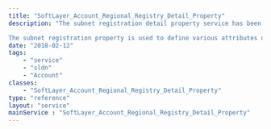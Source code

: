 ```yaml
---
title: "SoftLayer_Account_Regional_Registry_Detail_Property"
description: "The subnet registration detail property service has been deprecated. 

The subnet registration property is used to define various attributes of [SoftLayer_Account_Regional_Registry_Detail](/reference/datatypes/SoftLayer_Account_Regional_Registry_Detail). For more information, please see the [SoftLayer_Account_Regional_Registry_Detail_Property](/reference/datatypes/SoftLayer_Account_Regional_Registry_Detail_Property). "
date: "2018-02-12"
tags:
    - "service"
    - "sldn"
    - "Account"
classes:
    - "SoftLayer_Account_Regional_Registry_Detail_Property"
type: "reference"
layout: "service"
mainService : "SoftLayer_Account_Regional_Registry_Detail_Property"
---
```

